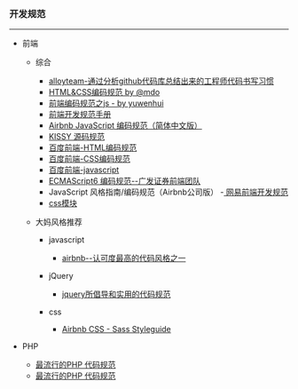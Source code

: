 ### 开发规范

---

- 前端

  - 综合
  
      - [alloyteam-通过分析github代码库总结出来的工程师代码书写习惯](http://alloyteam.github.io/CodeGuide/)
      - [ HTML&CSS编码规范 by @mdo](http://codeguide.bootcss.com/)
      - [前端编码规范之js - by yuwenhui](http://yuwenhui.github.io/)
      - [前端开发规范手册](http://zhibimo.com/read/Ashu/front-end-style-guide/)
      - [Airbnb JavaScript 编码规范（简体中文版）](https://github.com/yuche/javascript#table-of-contents)
      - [ KISSY 源码规范](http://docs.kissyui.com/1.4/docs/html/tutorials/style-guide/kissy-source-style.html)
      - [百度前端-HTML编码规范](https://github.com/ecomfe/spec/blob/master/html-style-guide.md)
      - [百度前端-CSS编码规范](https://github.com/ecomfe/spec/blob/master/css-style-guide.md)
      - [百度前端-javascript](https://github.com/ecomfe/spec)
      - [ECMAScript6 编码规范--广发证券前端团队](https://github.com/gf-rd/es6-coding-style)
      - JavaScript 风格指南/编码规范（Airbnb公司版）
      -[ 网易前端开发规范](http://nec.netease.com/standard)
      - [css模块](http://www.75team.com/archives/1049)

  - 大妈风格推荐
    
      - javascript
        
        - [airbnb--认可度最高的代码风格之一](https://github.com/airbnb/javascript)
      
      - jQuery
      
        - [jquery所倡导和实用的代码规范](http://contribute.jquery.org/style-guide/js/)
      
      - css
      
        - [Airbnb CSS - Sass Styleguide](https://github.com/airbnb/css)

- PHP

  - [最流行的PHP 代码规范](https://segmentfault.com/a/1190000000443795)
  - [最流行的PHP 代码规范](https://github.com/hfcorriez/fig-standards/blob/zh_CN/%E6%8E%A5%E5%8F%97/PSR-2-coding-style-guide.md)
